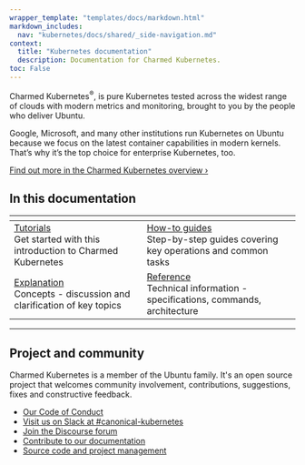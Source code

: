 ```yaml
---
wrapper_template: "templates/docs/markdown.html"
markdown_includes:
  nav: "kubernetes/docs/shared/_side-navigation.md"
context:
  title: "Kubernetes documentation"
  description: Documentation for Charmed Kubernetes.
toc: False
---
```


Charmed Kubernetes<sup>&reg;</sup>, is pure Kubernetes tested across the widest range of clouds with modern metrics and
 monitoring, brought to you by the people who deliver Ubuntu.

Google, Microsoft, and many other institutions run Kubernetes on Ubuntu because we focus on the latest container 
capabilities in modern kernels. That’s why it’s the top choice for enterprise Kubernetes, too.

[Find out more in the Charmed Kubernetes overview&nbsp;&rsaquo;](/kubernetes/docs/overview)

<img src="https://assets.ubuntu.com/v1/843c77b6-juju-at-a-glace.svg" style="float:right; margin-left: 2rem; border: 0
" alt="">

## In this documentation

<div class="md-table">
<table>
<thead>
<tr>
<th></th>
<th></th>
</tr>
</thead>
<tbody>
<tr>
<td><a href="/kubernetes/docs/tutorials-index">Tutorials</a><br>  Get started with this introduction to Charmed Kubernetes <br></td>
<td><a href="/kubernetes/docs/how-to-index">How-to guides</a> <br> Step-by-step guides covering key operations and common tasks</td>
</tr>
<tr>
<td><a href="/kubernetes/docs/explanation-index">Explanation</a> <br> Concepts - discussion and clarification of key topics</td>
<td><a href="/kubernetes/docs/reference-index">Reference</a> <br> Technical information - specifications, commands, architecture</td>
</tr>
</tbody>
</table>
</div>

---

## Project and community

Charmed Kubernetes is a member of the Ubuntu family. It's an open source project that welcomes community involvement, contributions, suggestions, fixes and constructive feedback.

* [Our Code of Conduct](https://ubuntu.com/community/code-of-conduct)
* [Visit us on Slack at #canonical-kubernetes](https://slack.k8s.io/)
* [Join the Discourse forum](https://discuss.kubernetes.io/)
* [Contribute to our documentation](https://github.com/charmed-kubernetes/kubernetes-docs)
* [Source code and project management](https://github.com/charmed-kubernetes)
